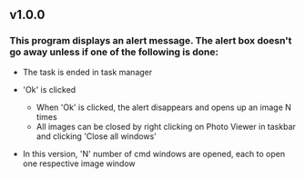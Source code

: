 ## v1.0.0
### This program displays an alert message. The alert box doesn't go away unless if one of the following is done:

- The task is ended in task manager
- 'Ok' is clicked

    -  When 'Ok' is clicked, the alert disappears and opens up an image N times
    -  All images can be closed by right clicking on Photo Viewer in taskbar and clicking 'Close all windows'

- In this version, 'N' number of cmd windows are opened, each to open one respective image window